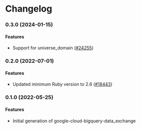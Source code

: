 # Changelog

### 0.3.0 (2024-01-15)

#### Features

* Support for universe_domain ([#24255](https://github.com/googleapis/google-cloud-ruby/issues/24255)) 

### 0.2.0 (2022-07-01)

#### Features

* Updated minimum Ruby version to 2.6 ([#18443](https://github.com/googleapis/google-cloud-ruby/issues/18443)) 

### 0.1.0 (2022-05-25)

#### Features

* Initial generation of google-cloud-bigquery-data_exchange

